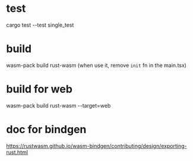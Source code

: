 # test
cargo test --test single_test

# build 
wasm-pack build rust-wasm (when use it, remove `init` fn in the main.tsx)

# build for web
wasm-pack build rust-wasm --target=web

# doc for bindgen
https://rustwasm.github.io/wasm-bindgen/contributing/design/exporting-rust.html
